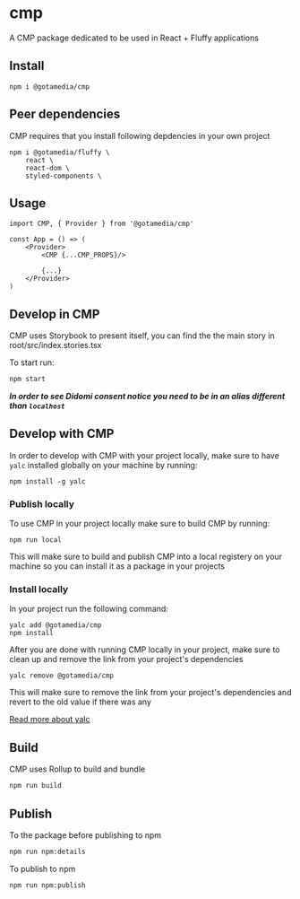# cmp
A CMP package dedicated to be used in React + Fluffy applications

## Install

```
npm i @gotamedia/cmp
```

## Peer dependencies
CMP requires that you install following depdencies in your own project
```
npm i @gotamedia/fluffy \
    react \
    react-dom \
    styled-components \
```

## Usage
```tsx
import CMP, { Provider } from '@gotamedia/cmp'

const App = () => (
    <Provider>
        <CMP {...CMP_PROPS}/>

        {...}
    </Provider>
)
```

## Develop in CMP

CMP uses Storybook to present itself, you can find the the main story in root/src/index.stories.tsx

To start run:
```bash
npm start
```

***In order to see Didomi consent notice you need to be in an alias different than `localhost`***

## Develop with CMP

In order to develop with CMP with your project locally, make sure to have `yalc` installed globally on your machine by running:
```
npm install -g yalc
```

### Publish locally

To use CMP in your project locally make sure to build CMP by running:
```
npm run local
```

This will make sure to build and publish CMP into a local registery on your machine so you can install it as a package in your projects

### Install locally

In your project run the following command:
```
yalc add @gotamedia/cmp
npm install
```

After you are done with running CMP locally in your project, make sure to clean up and remove the link from your project's dependencies
```
yalc remove @gotamedia/cmp
```

This will make sure to remove the link from your project's dependencies and revert to the old value if there was any

[Read more about yalc](https://www.npmjs.com/package/yalc)


## Build

CMP uses Rollup to build and bundle
```bash
npm run build
```

## Publish

To the package before publishing to npm
```bash
npm run npm:details
```

To publish to npm
```bash
npm run npm:publish
```